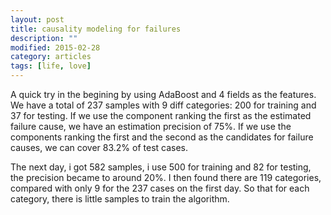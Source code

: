 ```yaml
---
layout: post
title: causality modeling for failures
description: ""
modified: 2015-02-28
category: articles
tags: [life, love]
---
```











A quick try in the begining by using AdaBoost and 4 fields as the features. We have a total of 237 samples with 9 diff categories: 200 for training and 37 for testing. If we use the component ranking the first as the estimated failure cause, we have an estimation precision of 75%. If we use the components ranking the first and the second as the candidates for failure causes, we can cover 83.2% of test cases.

The next day, i got 582 samples, i use 500 for training and 82 for testing, the precision became to around 20%. I then found there are 119 categories, compared with only 9 for the 237 cases on the first day. So that for each category, there is little samples to train the algorithm.
